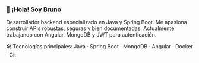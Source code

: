 ### 👋 ¡Hola! Soy Bruno
Desarrollador backend especializado en Java y Spring Boot. Me apasiona construir APIs robustas, seguras y bien documentadas. Actualmente trabajando con Angular, MongoDB y JWT para autenticación.

🛠️ Tecnologías principales: Java · Spring Boot · MongoDB · Angular · Docker · Git
